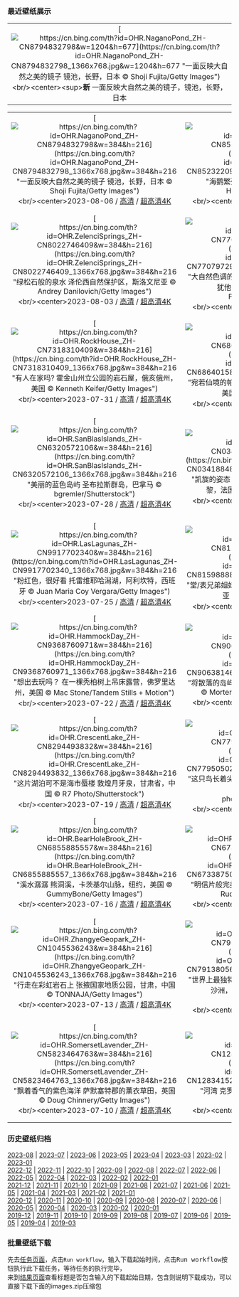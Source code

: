### 最近壁纸展示
||
|:---:|
|[![https://cn.bing.com/th?id=OHR.NaganoPond_ZH-CN8794832798&w=1204&h=677](https://cn.bing.com/th?id=OHR.NaganoPond_ZH-CN8794832798_1366x768.jpg&w=1204&h=677 "一面反映大自然之美的镜子&#10;镜池，长野，日本&#10;© Shoji Fujita/Getty Images")](https://cn.bing.com/search?q=%e9%95%bf%e9%87%8e&form=hpcapt&mkt=zh-cn&filters=HpDate:"20230805_1600")<br/><center><sup>**新**</sup>&nbsp;一面反映大自然之美的镜子，镜池，长野，日本<center/>|

||||
|:---:|:---:|:---:|
|[![https://cn.bing.com/th?id=OHR.NaganoPond_ZH-CN8794832798&w=384&h=216](https://cn.bing.com/th?id=OHR.NaganoPond_ZH-CN8794832798_1366x768.jpg&w=384&h=216 "一面反映大自然之美的镜子&#10;镜池，长野，日本&#10;© Shoji Fujita/Getty Images")](https://cn.bing.com/search?q=%e9%95%bf%e9%87%8e&form=hpcapt&mkt=zh-cn&filters=HpDate:"20230805_1600")<br/><center>2023-08-06 / [高清](https://cn.bing.com/th?id=OHR.NaganoPond_ZH-CN8794832798_1920x1200.jpg&w=1920&h=1200) / [超高清4K](https://cn.bing.com/th?id=OHR.NaganoPond_ZH-CN8794832798_UHD.jpg&w=3840&h=2160)<center/>|[![https://cn.bing.com/th?id=OHR.AtlanticPuffin_ZH-CN8523220989&w=384&h=216](https://cn.bing.com/th?id=OHR.AtlanticPuffin_ZH-CN8523220989_1366x768.jpg&w=384&h=216 "海鹦繁殖季&#10;大西洋海鹦，冰岛&#10;© Peter Hering/Minden Pictures")](https://cn.bing.com/search?q=%e5%a4%a7%e8%a5%bf%e6%b4%8b%e6%b5%b7%e9%b9%a6&form=hpcapt&mkt=zh-cn&filters=HpDate:"20230804_1600")<br/><center>2023-08-05 / [高清](https://cn.bing.com/th?id=OHR.AtlanticPuffin_ZH-CN8523220989_1920x1200.jpg&w=1920&h=1200) / [超高清4K](https://cn.bing.com/th?id=OHR.AtlanticPuffin_ZH-CN8523220989_UHD.jpg&w=3840&h=2160)<center/>|[![https://cn.bing.com/th?id=OHR.GothicRuins_ZH-CN8317467997&w=384&h=216](https://cn.bing.com/th?id=OHR.GothicRuins_ZH-CN8317467997_1366x768.jpg&w=384&h=216 "一扇通向过去的窗&#10;廷特恩修道院，威尔士&#10;© matthibcn/Getty Images")](https://cn.bing.com/search?q=%e5%a8%81%e5%b0%94%e5%a3%ab%e5%bb%b7%e7%89%b9%e6%81%a9%e4%bf%ae%e9%81%93%e9%99%a2&form=hpcapt&mkt=zh-cn&filters=HpDate:"20230803_1600")<br/><center>2023-08-04 / [高清](https://cn.bing.com/th?id=OHR.GothicRuins_ZH-CN8317467997_1920x1200.jpg&w=1920&h=1200) / [超高清4K](https://cn.bing.com/th?id=OHR.GothicRuins_ZH-CN8317467997_UHD.jpg&w=3840&h=2160)<center/>|
|[![https://cn.bing.com/th?id=OHR.ZelenciSprings_ZH-CN8022746409&w=384&h=216](https://cn.bing.com/th?id=OHR.ZelenciSprings_ZH-CN8022746409_1366x768.jpg&w=384&h=216 "绿松石般的泉水&#10;泽伦西自然保护区，斯洛文尼亚&#10;© Andrey Danilovich/Getty Images")](https://cn.bing.com/search?q=%e6%96%af%e6%b4%9b%e6%96%87%e5%b0%bc%e4%ba%9a%e6%b3%bd%e4%bc%a6%e8%a5%bf%e8%87%aa%e7%84%b6%e4%bf%9d%e6%8a%a4%e5%8c%ba&form=hpcapt&mkt=zh-cn&filters=HpDate:"20230802_1600")<br/><center>2023-08-03 / [高清](https://cn.bing.com/th?id=OHR.ZelenciSprings_ZH-CN8022746409_1920x1200.jpg&w=1920&h=1200) / [超高清4K](https://cn.bing.com/th?id=OHR.ZelenciSprings_ZH-CN8022746409_UHD.jpg&w=3840&h=2160)<center/>|[![https://cn.bing.com/th?id=OHR.CapitolButte_ZH-CN7707972988&w=384&h=216](https://cn.bing.com/th?id=OHR.CapitolButte_ZH-CN7707972988_1366x768.jpg&w=384&h=216 "大自然色调的调色板&#10;圆顶礁国家公园的砂岩山丘，犹他州，美国&#10;© Amazing Aerial Premium/Shutterstock")](https://cn.bing.com/search?q=%e5%9c%86%e9%a1%b6%e7%a4%81%e5%9b%bd%e5%ae%b6%e5%85%ac%e5%9b%ad&form=hpcapt&mkt=zh-cn&filters=HpDate:"20230801_1600")<br/><center>2023-08-02 / [高清](https://cn.bing.com/th?id=OHR.CapitolButte_ZH-CN7707972988_1920x1200.jpg&w=1920&h=1200) / [超高清4K](https://cn.bing.com/th?id=OHR.CapitolButte_ZH-CN7707972988_UHD.jpg&w=3840&h=2160)<center/>|[![https://cn.bing.com/th?id=OHR.DenaliClimber_ZH-CN7548168932&w=384&h=216](https://cn.bing.com/th?id=OHR.DenaliClimber_ZH-CN7548168932_1366x768.jpg&w=384&h=216 "德纳里山的力量无可否认&#10;从德纳里山看福克拉山，德纳里国家公园，美国阿拉斯加州&#10;© Andrew Peacock/Tandem Stills + Motion")](https://cn.bing.com/search?q=%e5%be%b7%e7%ba%b3%e9%87%8c%e5%b1%b1&form=hpcapt&mkt=zh-cn&filters=HpDate:"20230731_1600")<br/><center>2023-08-01 / [高清](https://cn.bing.com/th?id=OHR.DenaliClimber_ZH-CN7548168932_1920x1200.jpg&w=1920&h=1200) / [超高清4K](https://cn.bing.com/th?id=OHR.DenaliClimber_ZH-CN7548168932_UHD.jpg&w=3840&h=2160)<center/>|
|[![https://cn.bing.com/th?id=OHR.RockHouse_ZH-CN7318310409&w=384&h=216](https://cn.bing.com/th?id=OHR.RockHouse_ZH-CN7318310409_1366x768.jpg&w=384&h=216 "有人在家吗?&#10;霍金山州立公园的岩石屋，俄亥俄州，美国&#10;© Kenneth Keifer/Getty Images")](https://cn.bing.com/search?q=%e4%bf%84%e4%ba%a5%e4%bf%84%e5%b7%9e&form=hpcapt&mkt=zh-cn&filters=HpDate:"20230730_1600")<br/><center>2023-07-31 / [高清](https://cn.bing.com/th?id=OHR.RockHouse_ZH-CN7318310409_1920x1200.jpg&w=1920&h=1200) / [超高清4K](https://cn.bing.com/th?id=OHR.RockHouse_ZH-CN7318310409_UHD.jpg&w=3840&h=2160)<center/>|[![https://cn.bing.com/th?id=OHR.PalouseHills_ZH-CN6864015897&w=384&h=216](https://cn.bing.com/th?id=OHR.PalouseHills_ZH-CN6864015897_1366x768.jpg&w=384&h=216 "宛若仙境的帕卢斯田园&#10;帕卢斯的农田，华盛顿州，美国&#10;© EJ-J/Getty Images")](https://cn.bing.com/search?q=%e5%b8%95%e5%8d%a2%e6%96%af&form=hpcapt&mkt=zh-cn&filters=HpDate:"20230729_1600")<br/><center>2023-07-30 / [高清](https://cn.bing.com/th?id=OHR.PalouseHills_ZH-CN6864015897_1920x1200.jpg&w=1920&h=1200) / [超高清4K](https://cn.bing.com/th?id=OHR.PalouseHills_ZH-CN6864015897_UHD.jpg&w=3840&h=2160)<center/>|[![https://cn.bing.com/th?id=OHR.TigerIndia_ZH-CN6657629375&w=384&h=216](https://cn.bing.com/th?id=OHR.TigerIndia_ZH-CN6657629375_1366x768.jpg&w=384&h=216 "国际老虎日&#10;孟加拉虎，兰坦波尔国家公园，印度&#10;© Andy Rouse/Minden Pictures")](https://cn.bing.com/search?q=%e5%ad%9f%e5%8a%a0%e6%8b%89%e8%99%8e&form=hpcapt&mkt=zh-cn&filters=HpDate:"20230728_1600")<br/><center>2023-07-29 / [高清](https://cn.bing.com/th?id=OHR.TigerIndia_ZH-CN6657629375_1920x1200.jpg&w=1920&h=1200) / [超高清4K](https://cn.bing.com/th?id=OHR.TigerIndia_ZH-CN6657629375_UHD.jpg&w=3840&h=2160)<center/>|
|[![https://cn.bing.com/th?id=OHR.SanBlasIslands_ZH-CN6320572106&w=384&h=216](https://cn.bing.com/th?id=OHR.SanBlasIslands_ZH-CN6320572106_1366x768.jpg&w=384&h=216 "美丽的蓝色岛屿&#10;圣布拉斯群岛，巴拿马&#10;© bgremler/Shutterstock")](https://cn.bing.com/search?q=%e5%9c%a3%e5%b8%83%e6%8b%89%e6%96%af%e7%be%a4%e5%b2%9b&form=hpcapt&mkt=zh-cn&filters=HpDate:"20230727_1600")<br/><center>2023-07-28 / [高清](https://cn.bing.com/th?id=OHR.SanBlasIslands_ZH-CN6320572106_1920x1200.jpg&w=1920&h=1200) / [超高清4K](https://cn.bing.com/th?id=OHR.SanBlasIslands_ZH-CN6320572106_UHD.jpg&w=3840&h=2160)<center/>|[![https://cn.bing.com/th?id=OHR.ParisLouvre_ZH-CN0341884841&w=384&h=216](https://cn.bing.com/th?id=OHR.ParisLouvre_ZH-CN0341884841_1366x768.jpg&w=384&h=216 "凯旋的姿态&#10;卡鲁塞尔凯旋门和卢浮宫金字塔，巴黎，法国&#10;© Jon Hicks/Getty Images")](https://cn.bing.com/search?q=%e5%8d%a1%e9%b2%81%e5%a1%9e%e5%b0%94%e5%87%af%e6%97%8b%e9%97%a8&form=hpcapt&mkt=zh-cn&filters=HpDate:"20230726_1600")<br/><center>2023-07-27 / [高清](https://cn.bing.com/th?id=OHR.ParisLouvre_ZH-CN0341884841_1920x1200.jpg&w=1920&h=1200) / [超高清4K](https://cn.bing.com/th?id=OHR.ParisLouvre_ZH-CN0341884841_UHD.jpg&w=3840&h=2160)<center/>|[![https://cn.bing.com/th?id=OHR.MangrovePark_ZH-CN0208518370&w=384&h=216](https://cn.bing.com/th?id=OHR.MangrovePark_ZH-CN0208518370_1366x768.jpg&w=384&h=216 "和这些耐盐植物问好！&#10;朱拜勒红树林公园，阿布扎比，阿拉伯联合酋长国&#10;© Amazing Aerial Premium/Shutterstock")](https://cn.bing.com/search?q=%e7%ba%a2%e6%a0%91&form=hpcapt&mkt=zh-cn&filters=HpDate:"20230725_1600")<br/><center>2023-07-26 / [高清](https://cn.bing.com/th?id=OHR.MangrovePark_ZH-CN0208518370_1920x1200.jpg&w=1920&h=1200) / [超高清4K](https://cn.bing.com/th?id=OHR.MangrovePark_ZH-CN0208518370_UHD.jpg&w=3840&h=2160)<center/>|
|[![https://cn.bing.com/th?id=OHR.LasLagunas_ZH-CN9917702340&w=384&h=216](https://cn.bing.com/th?id=OHR.LasLagunas_ZH-CN9917702340_1366x768.jpg&w=384&h=216 "粉红色，很好看&#10;托雷维耶哈潟湖，阿利坎特，西班牙&#10;© Juan Maria Coy Vergara/Getty Images")](https://cn.bing.com/search?q=%e6%89%98%e9%9b%b7%e7%bb%b4%e8%80%b6%e5%93%88&form=hpcapt&mkt=zh-cn&filters=HpDate:"20230724_1600")<br/><center>2023-07-25 / [高清](https://cn.bing.com/th?id=OHR.LasLagunas_ZH-CN9917702340_1920x1200.jpg&w=1920&h=1200) / [超高清4K](https://cn.bing.com/th?id=OHR.LasLagunas_ZH-CN9917702340_UHD.jpg&w=3840&h=2160)<center/>|[![https://cn.bing.com/th?id=OHR.ZebraCousins_ZH-CN8159888859&w=384&h=216](https://cn.bing.com/th?id=OHR.ZebraCousins_ZH-CN8159888859_1366x768.jpg&w=384&h=216 "堂/表兄弟姐妹日&#10;斑马，塔兰吉雷国家公园，坦桑尼亚&#10;© cinoby/Getty Images")](https://cn.bing.com/search?q=%e6%96%91%e9%a9%ac&form=hpcapt&mkt=zh-cn&filters=HpDate:"20230723_1600")<br/><center>2023-07-24 / [高清](https://cn.bing.com/th?id=OHR.ZebraCousins_ZH-CN8159888859_1920x1200.jpg&w=1920&h=1200) / [超高清4K](https://cn.bing.com/th?id=OHR.ZebraCousins_ZH-CN8159888859_UHD.jpg&w=3840&h=2160)<center/>|[![https://cn.bing.com/th?id=OHR.TeaEstate_ZH-CN9645412630&w=384&h=216](https://cn.bing.com/th?id=OHR.TeaEstate_ZH-CN9645412630_1366x768.jpg&w=384&h=216 "你好，你在找“茶”吗?&#10;爱丁堡茶园, 努沃勒埃利耶, 斯里兰卡&#10;© Jeremy Woodhouse/Getty Images")](https://cn.bing.com/search?q=%e5%8a%aa%e6%b2%83%e5%8b%92%e5%9f%83%e5%88%a9%e8%80%b6&form=hpcapt&mkt=zh-cn&filters=HpDate:"20230722_1600")<br/><center>2023-07-23 / [高清](https://cn.bing.com/th?id=OHR.TeaEstate_ZH-CN9645412630_1920x1200.jpg&w=1920&h=1200) / [超高清4K](https://cn.bing.com/th?id=OHR.TeaEstate_ZH-CN9645412630_UHD.jpg&w=3840&h=2160)<center/>|
|[![https://cn.bing.com/th?id=OHR.HammockDay_ZH-CN9368760971&w=384&h=216](https://cn.bing.com/th?id=OHR.HammockDay_ZH-CN9368760971_1366x768.jpg&w=384&h=216 "想出去玩吗？&#10;在一棵秃柏树上吊床露营，佛罗里达州，美国&#10;© Mac Stone/Tandem Stills + Motion")](https://cn.bing.com/search?q=%e5%90%8a%e5%ba%8a%e9%9c%b2%e8%90%a5&form=hpcapt&mkt=zh-cn&filters=HpDate:"20230721_1600")<br/><center>2023-07-22 / [高清](https://cn.bing.com/th?id=OHR.HammockDay_ZH-CN9368760971_1920x1200.jpg&w=1920&h=1200) / [超高清4K](https://cn.bing.com/th?id=OHR.HammockDay_ZH-CN9368760971_UHD.jpg&w=3840&h=2160)<center/>|[![https://cn.bing.com/th?id=OHR.BridgeNorway_ZH-CN9063814637&w=384&h=216](https://cn.bing.com/th?id=OHR.BridgeNorway_ZH-CN9063814637_1366x768.jpg&w=384&h=216 "将散落的岛屿连接在一起&#10;斯托尔桑德特大桥，挪威&#10;© Morten Falch Sortland/Getty Images")](https://cn.bing.com/search?q=%e6%8c%aa%e5%a8%81%e6%96%af%e6%89%98%e5%b0%94%e6%a1%91%e5%be%b7%e7%89%b9%e5%a4%a7%e6%a1%a5&form=hpcapt&mkt=zh-cn&filters=HpDate:"20230720_1600")<br/><center>2023-07-21 / [高清](https://cn.bing.com/th?id=OHR.BridgeNorway_ZH-CN9063814637_1920x1200.jpg&w=1920&h=1200) / [超高清4K](https://cn.bing.com/th?id=OHR.BridgeNorway_ZH-CN9063814637_UHD.jpg&w=3840&h=2160)<center/>|[![https://cn.bing.com/th?id=OHR.MoonDayArtemis_ZH-CN8743374853&w=384&h=216](https://cn.bing.com/th?id=OHR.MoonDayArtemis_ZH-CN8743374853_1366x768.jpg&w=384&h=216 "为我们的近邻月球而庆祝&#10;从美国宇航局猎户座飞船上看到的月球&#10;© NASA")](https://cn.bing.com/search?q=%e6%9c%88%e7%90%83&form=hpcapt&mkt=zh-cn&filters=HpDate:"20230719_1600")<br/><center>2023-07-20 / [高清](https://cn.bing.com/th?id=OHR.MoonDayArtemis_ZH-CN8743374853_1920x1200.jpg&w=1920&h=1200) / [超高清4K](https://cn.bing.com/th?id=OHR.MoonDayArtemis_ZH-CN8743374853_UHD.jpg&w=3840&h=2160)<center/>|
|[![https://cn.bing.com/th?id=OHR.CrescentLake_ZH-CN8294493832&w=384&h=216](https://cn.bing.com/th?id=OHR.CrescentLake_ZH-CN8294493832_1366x768.jpg&w=384&h=216 "这片湖泊可不是海市蜃楼&#10;敦煌月牙泉，甘肃省，中国&#10;© R7 Photo/Shutterstock")](https://cn.bing.com/search?q=%e6%95%a6%e7%85%8c%e6%9c%88%e7%89%99%e6%b3%89&form=hpcapt&mkt=zh-cn&filters=HpDate:"20230718_1600")<br/><center>2023-07-19 / [高清](https://cn.bing.com/th?id=OHR.CrescentLake_ZH-CN8294493832_1920x1200.jpg&w=1920&h=1200) / [超高清4K](https://cn.bing.com/th?id=OHR.CrescentLake_ZH-CN8294493832_UHD.jpg&w=3840&h=2160)<center/>|[![https://cn.bing.com/th?id=OHR.BucerosBicornis_ZH-CN7795050230&w=384&h=216](https://cn.bing.com/th?id=OHR.BucerosBicornis_ZH-CN7795050230_1366x768.jpg&w=384&h=216 "这只鸟长着尖尖的嘴&#10;双角犀鸟，考艾国家公园，泰国&#10;© kajornyot wildlife photography/Shutterstock")](https://cn.bing.com/search?q=%e5%8f%8c%e8%a7%92%e7%8a%80%e9%b8%9f&form=hpcapt&mkt=zh-cn&filters=HpDate:"20230717_1600")<br/><center>2023-07-18 / [高清](https://cn.bing.com/th?id=OHR.BucerosBicornis_ZH-CN7795050230_1920x1200.jpg&w=1920&h=1200) / [超高清4K](https://cn.bing.com/th?id=OHR.BucerosBicornis_ZH-CN7795050230_UHD.jpg&w=3840&h=2160)<center/>|[![https://cn.bing.com/th?id=OHR.CavanCastle_ZH-CN7109317900&w=384&h=216](https://cn.bing.com/th?id=OHR.CavanCastle_ZH-CN7109317900_1366x768.jpg&w=384&h=216 "古老的中世纪奇迹&#10;乌特湖的克拉夫特城堡，卡文郡，爱尔兰&#10;© 4H4 PH/Shutterstock")](https://cn.bing.com/search?q=%e5%8d%a1%e6%96%87%e9%83%a1&form=hpcapt&mkt=zh-cn&filters=HpDate:"20230716_1600")<br/><center>2023-07-17 / [高清](https://cn.bing.com/th?id=OHR.CavanCastle_ZH-CN7109317900_1920x1200.jpg&w=1920&h=1200) / [超高清4K](https://cn.bing.com/th?id=OHR.CavanCastle_ZH-CN7109317900_UHD.jpg&w=3840&h=2160)<center/>|
|[![https://cn.bing.com/th?id=OHR.BearHoleBrook_ZH-CN6855885557&w=384&h=216](https://cn.bing.com/th?id=OHR.BearHoleBrook_ZH-CN6855885557_1366x768.jpg&w=384&h=216 "溪水潺潺&#10;熊洞溪，卡茨基尔山脉，纽约，美国&#10;© GummyBone/Getty Images")](https://cn.bing.com/search?q=%e5%8d%a1%e8%8c%a8%e5%9f%ba%e5%b0%94%e5%b1%b1%e8%84%89&form=hpcapt&mkt=zh-cn&filters=HpDate:"20230715_1600")<br/><center>2023-07-16 / [高清](https://cn.bing.com/th?id=OHR.BearHoleBrook_ZH-CN6855885557_1920x1200.jpg&w=1920&h=1200) / [超高清4K](https://cn.bing.com/th?id=OHR.BearHoleBrook_ZH-CN6855885557_UHD.jpg&w=3840&h=2160)<center/>|[![https://cn.bing.com/th?id=OHR.CastelmazzanoSunrise_ZH-CN6733875019&w=384&h=216](https://cn.bing.com/th?id=OHR.CastelmazzanoSunrise_ZH-CN6733875019_1366x768.jpg&w=384&h=216 "明信片般完美的风景&#10;卡斯泰尔梅扎诺，意大利&#10;© Rudy Balasko/Shutterstock")](https://cn.bing.com/search?q=%e6%84%8f%e5%a4%a7%e5%88%a9%e5%8d%a1%e6%96%af%e6%b3%b0%e5%b0%94%e6%a2%85%e6%89%8e%e8%af%ba&form=hpcapt&mkt=zh-cn&filters=HpDate:"20230714_1600")<br/><center>2023-07-15 / [高清](https://cn.bing.com/th?id=OHR.CastelmazzanoSunrise_ZH-CN6733875019_1920x1200.jpg&w=1920&h=1200) / [超高清4K](https://cn.bing.com/th?id=OHR.CastelmazzanoSunrise_ZH-CN6733875019_UHD.jpg&w=3840&h=2160)<center/>|[![https://cn.bing.com/th?id=OHR.BlacktipSharks_ZH-CN6532659465&w=384&h=216](https://cn.bing.com/th?id=OHR.BlacktipSharks_ZH-CN6532659465_1366x768.jpg&w=384&h=216 "一群鲨鱼正在狩猎&#10;乌翅真鲨，马尔代夫&#10;© Filippo Bacci/Getty Images")](https://cn.bing.com/search?q=%e9%a9%ac%e5%b0%94%e4%bb%a3%e5%a4%ab%e4%b9%8c%e7%bf%85%e7%9c%9f%e9%b2%a8&form=hpcapt&mkt=zh-cn&filters=HpDate:"20230713_1600")<br/><center>2023-07-14 / [高清](https://cn.bing.com/th?id=OHR.BlacktipSharks_ZH-CN6532659465_1920x1200.jpg&w=1920&h=1200) / [超高清4K](https://cn.bing.com/th?id=OHR.BlacktipSharks_ZH-CN6532659465_UHD.jpg&w=3840&h=2160)<center/>|
|[![https://cn.bing.com/th?id=OHR.ZhangyeGeopark_ZH-CN1045536243&w=384&h=216](https://cn.bing.com/th?id=OHR.ZhangyeGeopark_ZH-CN1045536243_1366x768.jpg&w=384&h=216 "行走在彩虹岩石上&#10;张掖国家地质公园，甘肃，中国&#10;© TONNAJA/Getty Images")](https://cn.bing.com/search?q=%e5%bc%a0%e6%8e%96%e5%9b%bd%e5%ae%b6%e5%9c%b0%e8%b4%a8%e5%85%ac%e5%9b%ad&form=hpcapt&mkt=zh-cn&filters=HpDate:"20230712_1600")<br/><center>2023-07-13 / [高清](https://cn.bing.com/th?id=OHR.ZhangyeGeopark_ZH-CN1045536243_1920x1200.jpg&w=1920&h=1200) / [超高清4K](https://cn.bing.com/th?id=OHR.ZhangyeGeopark_ZH-CN1045536243_UHD.jpg&w=3840&h=2160)<center/>|[![https://cn.bing.com/th?id=OHR.NakupendaBeach_ZH-CN7913805608&w=384&h=216](https://cn.bing.com/th?id=OHR.NakupendaBeach_ZH-CN7913805608_1366x768.jpg&w=384&h=216 "世界上最独特的海滩？&#10;“我爱你”海滩自然保护区的沙洲，桑给巴尔，坦桑尼亚&#10;© Lubos Paukeje/Alamy")](https://cn.bing.com/search?q=%e5%9d%a6%e6%a1%91%e5%b0%bc%e4%ba%9a%e6%a1%91%e7%bb%99%e5%b7%b4%e5%b0%94&form=hpcapt&mkt=zh-cn&filters=HpDate:"20230711_1600")<br/><center>2023-07-12 / [高清](https://cn.bing.com/th?id=OHR.NakupendaBeach_ZH-CN7913805608_1920x1200.jpg&w=1920&h=1200) / [超高清4K](https://cn.bing.com/th?id=OHR.NakupendaBeach_ZH-CN7913805608_UHD.jpg&w=3840&h=2160)<center/>|[![https://cn.bing.com/th?id=OHR.WorldPopDay_ZH-CN7074706912&w=384&h=216](https://cn.bing.com/th?id=OHR.WorldPopDay_ZH-CN7074706912_1366x768.jpg&w=384&h=216 "万家灯火&#10;Hong Kong SAR&#10;© leungchopan/Getty Images")](https://cn.bing.com/search?q=%e9%a6%99%e6%b8%af%e7%89%b9%e5%88%ab%e8%a1%8c%e6%94%bf%e5%8c%ba&form=hpcapt&mkt=zh-cn&filters=HpDate:"20230710_1600")<br/><center>2023-07-11 / [高清](https://cn.bing.com/th?id=OHR.WorldPopDay_ZH-CN7074706912_1920x1200.jpg&w=1920&h=1200) / [超高清4K](https://cn.bing.com/th?id=OHR.WorldPopDay_ZH-CN7074706912_UHD.jpg&w=3840&h=2160)<center/>|
|[![https://cn.bing.com/th?id=OHR.SomersetLavender_ZH-CN5823464763&w=384&h=216](https://cn.bing.com/th?id=OHR.SomersetLavender_ZH-CN5823464763_1366x768.jpg&w=384&h=216 "飘着香气的紫色海洋&#10;萨默塞特郡的薰衣草田，英国&#10;© Doug Chinnery/Getty Images")](https://cn.bing.com/search?q=%e8%96%b0%e8%a1%a3%e8%8d%89&form=hpcapt&mkt=zh-cn&filters=HpDate:"20230709_1600")<br/><center>2023-07-10 / [高清](https://cn.bing.com/th?id=OHR.SomersetLavender_ZH-CN5823464763_1920x1200.jpg&w=1920&h=1200) / [超高清4K](https://cn.bing.com/th?id=OHR.SomersetLavender_ZH-CN5823464763_UHD.jpg&w=3840&h=2160)<center/>|[![https://cn.bing.com/th?id=OHR.MoselleRiver_ZH-CN1283415242&w=384&h=216](https://cn.bing.com/th?id=OHR.MoselleRiver_ZH-CN1283415242_1366x768.jpg&w=384&h=216 "河湾&#10;克罗夫附近的摩泽尔河，德国&#10;© Jorg Greuel/Getty Images")](https://cn.bing.com/search?q=%e6%91%a9%e6%b3%bd%e5%b0%94%e6%b2%b3&form=hpcapt&mkt=zh-cn&filters=HpDate:"20230708_1600")<br/><center>2023-07-09 / [高清](https://cn.bing.com/th?id=OHR.MoselleRiver_ZH-CN1283415242_1920x1200.jpg&w=1920&h=1200) / [超高清4K](https://cn.bing.com/th?id=OHR.MoselleRiver_ZH-CN1283415242_UHD.jpg&w=3840&h=2160)<center/>|[![https://cn.bing.com/th?id=OHR.CooperChapel_ZH-CN1150924688&w=384&h=216](https://cn.bing.com/th?id=OHR.CooperChapel_ZH-CN1150924688_1366x768.jpg&w=384&h=216 "树林中的避难所&#10;米尔德里德-B-库珀纪念教堂，贝拉维斯塔，阿肯色州&#10;© Eddie Brady/Getty Images")](https://cn.bing.com/search?q=%e9%98%bf%e8%82%af%e8%89%b2%e5%b7%9e&form=hpcapt&mkt=zh-cn&filters=HpDate:"20230707_1600")<br/><center>2023-07-08 / [高清](https://cn.bing.com/th?id=OHR.CooperChapel_ZH-CN1150924688_1920x1200.jpg&w=1920&h=1200) / [超高清4K](https://cn.bing.com/th?id=OHR.CooperChapel_ZH-CN1150924688_UHD.jpg&w=3840&h=2160)<center/>|


### 历史壁纸归档
[2023-08](views/2023/2023-08.md) | [2023-07](views/2023/2023-07.md) | [2023-06](views/2023/2023-06.md) | [2023-05](views/2023/2023-05.md) | [2023-04](views/2023/2023-04.md) | [2023-03](views/2023/2023-03.md) | [2023-02](views/2023/2023-02.md) | [2023-01](views/2023/2023-01.md)  
[2022-12](views/2022/2022-12.md) | [2022-11](views/2022/2022-11.md) | [2022-10](views/2022/2022-10.md) | [2022-09](views/2022/2022-09.md) | [2022-08](views/2022/2022-08.md) | [2022-07](views/2022/2022-07.md) | [2022-06](views/2022/2022-06.md) | [2022-05](views/2022/2022-05.md) | [2022-04](views/2022/2022-04.md) | [2022-03](views/2022/2022-03.md) | [2022-02](views/2022/2022-02.md) | [2022-01](views/2022/2022-01.md)  
[2021-12](views/2021/2021-12.md) | [2021-11](views/2021/2021-11.md) | [2021-10](views/2021/2021-10.md) | [2021-09](views/2021/2021-09.md) | [2021-08](views/2021/2021-08.md) | [2021-07](views/2021/2021-07.md) | [2021-06](views/2021/2021-06.md) | [2021-05](views/2021/2021-05.md) | [2021-04](views/2021/2021-04.md) | [2021-03](views/2021/2021-03.md) | [2021-02](views/2021/2021-02.md) | [2021-01](views/2021/2021-01.md)  
[2020-12](views/2020/2020-12.md) | [2020-11](views/2020/2020-11.md) | [2020-10](views/2020/2020-10.md) | [2020-09](views/2020/2020-09.md) | [2020-08](views/2020/2020-08.md) | [2020-07](views/2020/2020-07.md) | [2020-06](views/2020/2020-06.md) | [2020-05](views/2020/2020-05.md) | [2020-04](views/2020/2020-04.md) | [2020-03](views/2020/2020-03.md) | [2020-02](views/2020/2020-02.md) | [2020-01](views/2020/2020-01.md)  
[2019-12](views/2019/2019-12.md) | [2019-11](views/2019/2019-11.md) | [2019-10](views/2019/2019-10.md) | [2019-09](views/2019/2019-09.md) | [2019-08](views/2019/2019-08.md) | [2019-07](views/2019/2019-07.md) | [2019-06](views/2019/2019-06.md) | [2019-05](views/2019/2019-05.md) | [2019-04](views/2019/2019-04.md) | [2019-03](views/2019/2019-03.md)


### 批量壁纸下载
先去[任务页面](https://github.com/wefashe/image-save/actions/workflows/mydown.yml)，点击`Run workflow`，输入下载起始时间，点击<kbd>Run workflow</kbd>按钮执行此下载任务，等待任务的执行完毕，  
来到[结果页面](https://github.com/wefashe/image-save/releases/tag/down_zip_tag)查看标题是否包含输入的下载起始日期，包含则说明下载成功，可以直接下载下面的images.zip压缩包  
